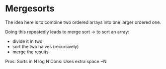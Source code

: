 # Mergesorts

The idea here is to combine two ordered arrays into one larger ordered one.

Doing this repeatedly leads to merge sort -> to sort an array:
 
* divide it in two
* sort the two halves (recursively)
* merge the results

Pros: Sorts in N log N
Cons: Uses extra space ~N